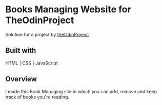 # Books Managing Website for TheOdinProject

Solution for a project by <a href="https://www.theodinproject.com/">theOdinProject</a>

## Built with

HTML | CSS | JavaScript

## Overview

I made this Book Managing site in which you can add, remove and keep track of books you're reading.
